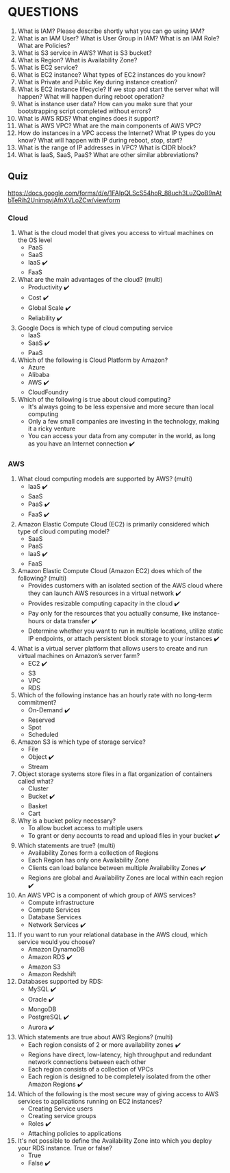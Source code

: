 # QUESTIONS

1. What is IAM? Please describe shortly what you can go using IAM?
2. What is an IAM User? What is User Group in IAM? What is an IAM Role? What are Policies?
3. What is S3 service in AWS? What is S3 bucket?
4. What is Region? What is Availability Zone?
5. What is EC2 service?
6. What is EC2 instance? What types of EC2 instances do you know?
7. What is Private and Public Key during instance creation?
8. What is EC2 instance lifecycle? If we stop and start the server what will happen? What will happen during reboot operation?
9. What is instance user data? How can you make sure that your bootstrapping script completed without errors?
10. What is AWS RDS? What engines does it support?
11. What is AWS VPC? What are the main components of AWS VPC?
12. How do instances in a VPC access the Internet? What IP types do you know? What will happen with IP during reboot, stop, start?
13. What is the range of IP addresses in VPC? What is CIDR block?
14. What is IaaS, SaaS, PaaS? What are other similar abbreviations?

## Quiz

https://docs.google.com/forms/d/e/1FAIpQLScS54hoR_88uch3LuZQoB9nAtbTeRih2UnimqvjAfnXVLoZCw/viewform

### Cloud

1. What is the cloud  model that gives you access to virtual machines on the OS level
      * PaaS
      * SaaS
      * IaaS :heavy_check_mark:
      * FaaS
2.	What are the main advantages of the cloud? (multi)
      * Productivity :heavy_check_mark:
      * Cost :heavy_check_mark:
      * Global Scale :heavy_check_mark:
      * Reliability :heavy_check_mark:
3.	Google Docs is which type of cloud computing service
      * IaaS
      * SaaS :heavy_check_mark:
      * PaaS
4.	Which of the following is Cloud Platform by Amazon?
      * Azure
      * Alibaba
      * AWS :heavy_check_mark:
      * CloudFoundry
5. Which of the following is true about cloud computing?
      * It's always going to be less expensive and more secure than  local computing
      * Only a few small companies are investing  in the technology, making it a ricky venture
      * You can access your data from any computer in the world, as long as you have an Internet connection :heavy_check_mark:
 
### AWS

1. What cloud computing models are supported by AWS? (multi)
      * IaaS :heavy_check_mark:
      * SaaS
      * PaaS :heavy_check_mark:
      * FaaS :heavy_check_mark:
2. Amazon Elastic Compute Cloud (EC2) is primarily considered which type of cloud computing model?
      * SaaS
      * PaaS
      * IaaS :heavy_check_mark:
      * FaaS
3. Amazon Elastic Compute Cloud (Amazon EC2) does which of the following? (multi)
      * Provides customers with an isolated section of the AWS cloud where they can launch AWS resources in a virtual network :heavy_check_mark:
      * Provides resizable computing capacity in the cloud :heavy_check_mark:
      * Pay only for the resources that you actually consume, like instance-hours or data transfer :heavy_check_mark:
      * Determine whether you want to run in multiple locations, utilize static IP endpoints, or attach persistent block storage to your instances :heavy_check_mark:
4. What is a virtual server platform that allows users to create and run virtual machines on Amazon’s server farm?
      * EC2 :heavy_check_mark: 
      * S3
      * VPC
      * RDS
5. Which of the following instance has an hourly rate with no long-term commitment?
      * On-Demand :heavy_check_mark: 
      * Reserved
      * Spot
      * Scheduled
6. Amazon S3 is which type of storage service?
      * File
      * Object :heavy_check_mark: 
      * Stream
7. Object storage systems store files in a flat organization of containers called what?
      * Cluster
      * Bucket :heavy_check_mark: 
      * Basket
      * Cart
8. Why is a bucket policy necessary?
      * To allow bucket access to multiple users
      * To grant or deny accounts to read and upload files in your bucket :heavy_check_mark: 
9. Which statements are true? (multi)
      * Availability Zones form a collection of Regions
      * Each Region has only one Availability Zone
      * Clients can load balance between multiple Availability Zones :heavy_check_mark:
      * Regions are global and Availability Zones are local within each region :heavy_check_mark:
10.	An AWS VPC is a component of which group of AWS services?
      * Compute infrastructure
      * Compute Services
      * Database Services
      * Network Services :heavy_check_mark:
11. If you want to run your relational database in the AWS cloud, which service would you choose?
      * Amazon DynamoDB
      * Amazon RDS :heavy_check_mark:
      * Amazon S3
      * Amazon Redshift
12. Databases supported by RDS:
      * MySQL :heavy_check_mark:
      * Oracle :heavy_check_mark:
      * MongoDB
      * PostgreSQL :heavy_check_mark:
      * Aurora :heavy_check_mark:
13. Which statements are true about AWS Regions? (multi)
      * Each region consists of 2 or more availability zones :heavy_check_mark:
      * Regions have direct, low-latency, high throughput and redundant network connections between each other
      * Each region consists of a collection of VPCs
      * Each region is designed to be completely isolated from the other Amazon Regions :heavy_check_mark:
14. Which of the following is the most secure way of giving access to AWS services to applications running on EC2 instances?
      * Creating Service users
      * Creating service groups
      * Roles :heavy_check_mark:
      * Attaching policies to applications
15. It's not possible to define the Availability Zone into which you deploy your RDS instance. True or false?
      * True
      * False :heavy_check_mark:
